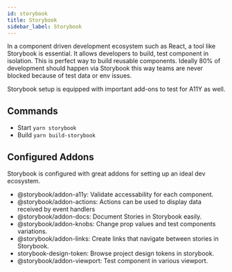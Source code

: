 ```yaml
---
id: storybook
title: Storybook
sidebar_label: Storybook
---
```


In a component driven development ecosystem such as React, a tool like Storybook is essential. It allows developers to build, test component in isolation. This is perfect way to build reusable components. Ideally 80% of development should happen via Storybook this way teams are never blocked because of test data or env issues.

Storybook setup is equipped with important add-ons to test for A11Y as well.

## Commands

- Start `yarn storybook`
- Build `yarn build-storybook`

## Configured Addons 
Storybook is configured with great addons for setting up an ideal dev ecosystem. 

- @storybook/addon-a11y: Validate accessability for each component. 
- @storybook/addon-actions: Actions can be used to display data received by event handlers
- @storybook/addon-docs: Document Stories in Storybook easily. 
- @storybook/addon-knobs: Change prop values and test components variations. 
- @storybook/addon-links: Create links that navigate between stories in Storybook.
- storybook-design-token: Browse project design tokens in storybook. 
- @storybook/addon-viewport: Test component in various viewport. 